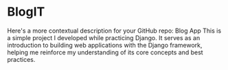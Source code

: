 # BlogIT
 Here's a more contextual description for your GitHub repo:  Blog App This is a simple project I developed while practicing Django. It serves as an introduction to building web applications with the Django framework, helping me reinforce my understanding of its core concepts and best practices.
